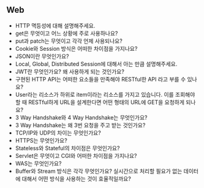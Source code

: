 ## **Web**

- HTTP 멱등성에 대해 설명해주세요.
- get은 무엇이고 어느 상황에 주로 사용하나요?
- put과 patch는 무엇이고 각각 언제 사용되나요?
- Cookie와 Session 방식은 어떠한 차이점을 가지나요?
- JSON이란 무엇인가요?
- Local, Global, Distributed Session에 대해서 아는 만큼 설명해주세요.
- JWT란 무엇인가요? 왜 사용하게 되는 것인가요?
- 구현된 HTTP API는 어떠한 요소들을 만족해야 RESTful한 API 라고 부를 수 있나요?
- User라는 리소스가 하위로 item이라는 리소스를 가지고 있습니다. 이를 조회해야할 때 RESTful하게 URL을 설계한다면 어떤 형태의 URL에 GET을 요청하게 되나요?
- 3 Way Handshake와 4 Way Handshake는 무엇인가요?
- 3 Way Handshake는 왜 3번 요청을 주고 받는 것인가요?
- TCP/IP와 UDP의 차이는 무엇인가요?
- HTTPS는 무엇인가요?
- Stateless와 Stateful의 차이점은 무엇인가요?
- Servlet은 무엇이고 CGI와 어떠한 차이점을 가지나요?
- WAS는 무엇인가요?
- Buffer와 Stream 방식은 각각 무엇인가요? 실시간으로 처리할 필요가 없는 데이터에 대해서 어떤 방식을 사용하는 것이 효율적일까요?